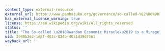 ```yaml
---
content_type: external-resource
external_url: https://www.pambazuka.org/governance/so-called-%E2%80%98rwandan-economic-miracle%E2%80%99-mirage
has_external_license_warning: true
license: https://en.wikipedia.org/wiki/All_rights_reserved
status: ''
title: "The So-called \u2018Rwandan Economic Miracle\u2019 is a Mirage"
uid: 3040b2e2-1e8f-403c-824b-40a1d39d7661
wayback_url: ''
---
```

